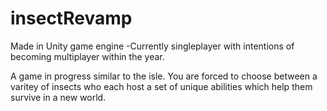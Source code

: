 # insectRevamp

Made in Unity game engine
-Currently singleplayer with intentions of becoming multiplayer within the year.


A game in progress similar to the isle. You are forced to choose between a varitey of insects who each host a set of unique abilities which help them survive in a new world.
